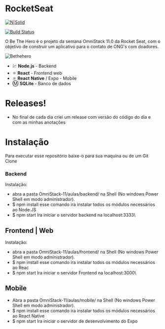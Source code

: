 # RocketSeat



[![N|Solid](https://cldup.com/dTxpPi9lDf.thumb.png)](https://rocketseat.com.br/)

[![Build Status](https://travis-ci.org/joemccann/dillinger.svg?branch=master)](https://travis-ci.org/joemccann/dillinger)

O Be The Hero é o projeto da semana OmniStack 11.0 da Rocket Seat, com o objetivo de construir um aplicativo para o contato de ONG's com doadores.

![Bethehero](https://user-images.githubusercontent.com/34573490/78268314-64bea980-74de-11ea-8646-829a80e14537.png)









  - 💹  **Node.js** - Backend
  - ⚛ **React** - Frontend web
  - ⚛️  **React** **Native** / Expo - Mobile
  - Ⓜ **SQLite** - Banco de dados

# Releases!
 - No final de cada dia criei um release com versão do código do dia e com as minhas anotações
 
# Instalação

Para executar esse repositório baixe-o para sua maquina ou de um  Git Clone
### Backend

Instalação:
        
 - abra a pasta OmniStack-11/aulas/backend/ na Shell (No windows Power Shell em modo administrador).
 - $ npm install esse comando ira instalar todos os módulos necessários ao Node.JS
 - $ npm start Ira iniciar o servidor backend na localhost:3333\

 
##  Frontend | Web
Instalação:


  - abra a pasta OmniStack-11/aulas/frontend/ na Shell (No windows Power Shell em modo administrador).
  - $ npm install esse comando ira instalar todos os módulos necessários ao Reac
  - $ npm start Ira iniciar o servidor Frontend na localhost:3000\
  
## Mobile

- Abra a pasta OmniStack-11/aulas/mobile/ na Shell (No windows Power Shell em modo administrador).
- $ npm install esse comando ira instalar todos os módulos necessários ao React Native
- $ npm start Ira iniciar o servidor de desenvolvimento do Expo

> 
